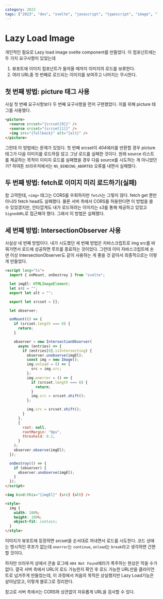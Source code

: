 ```yaml
---
category: 2023
tags: ["2023", "dev", "svelte", "javascript", "typescript", "image", "lazy"]
---
```


# Lazy Load Image

개인적인 필요로 Lazy load image svelte component를 만들었다. 이 컴포넌트에는 두 가지 요구사항이 있었는데

1. 뷰포트에 이미지 컴포넌트가 들어올 때까지 이미지의 로드를 보류한다.
2. 여러 URL중 첫 번째로 로드되는 이미지를 보여주고 나머지는 무시한다.

## 첫 번째 방법: picture 태그 사용

사실 첫 번째 요구사항보다 두 번째 요구사항을 먼저 구현했었다. 이를 위해 picture 태그를 사용했다.

```html
<picture>
  <source srcset="{srcset[0]}" />
  <source srcset="{srcset[1]}" />
  <img src="{fallback}" alt="{alt}" />
</picture>
```

그런데 이 방법에는 문제가 있었다. 첫 번째 srcset이 404에러를 반환할 경우 picture태그가 다음 이미지를 로드하질 않고 그냥 로드를 실패한 것이다. 원래 source 리스트를 제공하는 목적이 이미지 로드를 실패했을 경우 다음 source를 시도하는 게 아니었던가? 하여튼 브라우저에서는 `NS_BINDING_ABORTED` 오류를 내면서 실패했다.

## 두 번째 방법: fetch로 이미지 미리 로드하기(실패)

참 고약한데, `<img>` 태그는 CORS를 우회하지만 `fetch`는 그렇지 않다. fetch get 뿐만 아니라 fetch head도 실패했다. 물론 서버 측에서 CORS를 허용한다면 이 방법을 쓸 수 있었겠지만, 안타깝게도 내가 로드하려는 이미지는 s3를 통해 제공하고 있었고 `SignedURL`로 접근해야 했다. 그래서 이 방법은 실패했다.

## 세 번째 방법: IntersectionObserver 사용

사실상 네 번째 방법이다. 내가 시도했던 세 번째 방법은 자바스크립트로 img src를 바꿔가면서 로드에 성공하면 루프를 종료하는 것이었다. 그런데 이미 자바스크립트에 손 댄 이상 IntersectionObserver도 같이 사용하는 게 좋을 것 같아서 최종적으로는 이렇게 만들었다.

```html
<script lang="ts">
  import { onMount, onDestroy } from "svelte";

  let imgEl: HTMLImageElement;
  let src = "";
  export let alt = "";

  export let srcset = [];

  let observer;

  onMount(() => {
    if (srcset.length === 0) {
      return;
    }

    observer = new IntersectionObserver(
      async (entries) => {
        if (entries[0].isIntersecting) {
          observer.unobserve(imgEl);
          const img = new Image();
          img.onload = () => {
            src = img.src;
          };
          img.onerror = () => {
            if (srcset.length === 0) {
              return;
            }
            img.src = srcset.shift();
          };

          img.src = srcset.shift();
        }
      },
      {
        root: null,
        rootMargin: "0px",
        threshold: 0.1,
      }
    );
    observer.observe(imgEl);
  });

  onDestroy(() => {
    if (observer) {
      observer.unobserve(imgEl);
    }
  });
</script>

<img bind:this="{imgEl}" {src} {alt} />

<style>
  img {
    width: 100%;
    height: 100%;
    object-fit: contain;
  }
</style>
```

이미지가 뷰포트에 등장하면 srcset을 순서대로 꺼내면서 로드를 시도한다. 코드 상에는 명시적인 루프가 없는데 `onerror`는 `continue`, `onload`는 `break`라고 생각하면 간편할 것이다.

하지만 브라우저 상에서 콘솔 로그에 `404 Not Found`에러가 폭주하는 현상은 막을 수가 없다. 결국 서버 측에서 URL이 로드 가능한지 확인 후 로드 가능한 URL만을 클라이언트로 넘겨주게 만들었는데, 이 과정에서 처음의 목적은 상실했지만 Lazy Load기능은 살아남았고, 이렇게 블로그로 정리한다.

참고로 서버 측에서는 CORS와 상관없이 자유롭게 URL을 검사할 수 있다.
